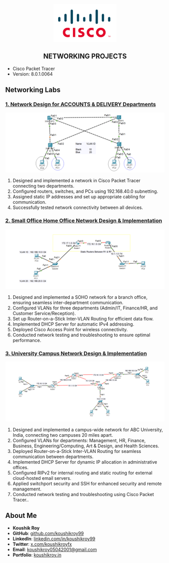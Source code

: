 <p align="center">
    <img src="./assets/cisco-logo.png" alt="Logo" width="200">
</p>

<h2 align="center"> NETWORKING PROJECTS</h2>

- Cisco Packet Tracer
- Version: 8.0.1.0064

## Networking Labs

### [1. Network Design for ACCOUNTS & DELIVERY Departments](1.%20Accounts%20%26Delivery%20Lab.png)

<p align="center">
    <img src="./assets/1. Vlan Lab.png" alt="">
</p>

1. Designed and implemented a network in Cisco Packet Tracer connecting two departments.
2. Configured routers, switches, and PCs using 192.168.40.0 subnetting.
3. Assigned static IP addresses and set up appropriate cabling for communication.
4. Successfully tested network connectivity between all devices.

### [2. Small Office Home Office Network Design & Implementation](./2.%20Routing%20Lab%20(Static).pkt)

<p align="center">
    <img src="./assets/2. Routing Lab (Static).png" alt="Static Routing & ROAS">
</p>

1. Designed and implemented a SOHO network for a branch office, ensuring seamless inter-department communication.
2. Configured VLANs for three departments (Admin/IT, Finance/HR, and Customer Service/Reception).
3. Set up Router-on-a-Stick Inter-VLAN Routing for efficient data flow.
4. Implemented DHCP Server for automatic IPv4 addressing.
5. Deployed Cisco Access Point for wireless connectivity.
6. Conducted network testing and troubleshooting to ensure optimal performance.
### [3. University Campus Network Design & Implementation](./3.%20Routing%20Lab%20(RIP).pkt)

<p align="center">
    <img src="./assets/3. Routing Lab (RIP).png" alt="RIP Routing">
</p>

1. Designed and implemented a campus-wide network for ABC University, India, connecting two campuses 20 miles apart.
2. Configured VLANs for departments: Management, HR, Finance, Business, Engineering/Computing, Art & Design, and Health Sciences.
2. Deployed Router-on-a-Stick Inter-VLAN Routing for seamless communication between departments.
3. Implemented DHCP Server for dynamic IP allocation in administrative offices.
4. Configured RIPv2 for internal routing and static routing for external cloud-hosted email servers.
5. Applied switchport security and SSH for enhanced security and remote management.
6. Conducted network testing and troubleshooting using Cisco Packet Tracer..


## About Me

- **Koushik Roy**  
- **GitHub**: [github.com/koushikroy99](https://github.com/koushikroy99)  
- **LinkedIn**: [linkedin.com/in/koushikroy99](https://www.linkedin.com/in/koushikroy99/)  
- **Twitter**: [x.com/koushikroyfx](https://x.com/koushikroyfx)  
- **Email**: koushikroy05042001@gmail.com  
- **Portfolio**: [koushikroy.in](https://www.koushikroy.in/)  
